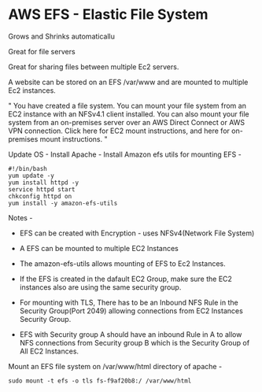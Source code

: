 # AWS EFS - Elastic File System

Grows and Shrinks automaticallu

Great for file servers

Great for sharing files between multiple Ec2 servers.

A website can be stored on an EFS
/var/www
and are mounted to multiple Ec2 instances.

"
You have created a file system. You can mount your file system from an EC2 instance with an NFSv4.1 client installed. You can also mount your file system from an on-premises server over an AWS Direct Connect or AWS VPN connection. Click here for EC2 mount instructions, and here for on-premises mount instructions.
"

Update OS - Install Apache - Install Amazon efs utils for mounting EFS -

```
#!/bin/bash
yum update -y
yum install httpd -y
service httpd start
chkconfig httpd on
yum install -y amazon-efs-utils
```

Notes -

- EFS can be created with Encryption - uses NFSv4(Network File System)

- A EFS can be mounted to multiple EC2 Instances

- The amazon-efs-utils allows mounting of EFS to Ec2 Instances.

- If the EFS is created in the dafault EC2 Group, make sure the EC2 instances also are using the same security group.

- For mounting with TLS, There has to be an Inbound NFS Rule in the Security Group(Port 2049) allowing connections from EC2 Instances Security Group.

- EFS with Security group A should have an inbound Rule in A to allow NFS connections from Security group B which is the Security Group of All EC2 Instances.

Mount an EFS file system on /var/www/html directory of apache -

```
sudo mount -t efs -o tls fs-f9af20b8:/ /var/www/html
```
